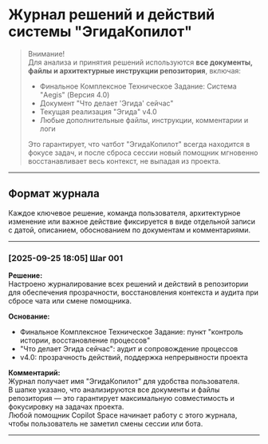 # Журнал решений и действий системы "ЭгидаКопилот"

> Внимание!  
> Для анализа и принятия решений используются **все документы, файлы и архитектурные инструкции репозитория**, включая:
> - Финальное Комплексное Техническое Задание: Система "Aegis" (Версия 4.0)
> - Документ "Что делает 'Эгида' сейчас"
> - Текущая реализация "Эгида" v4.0
> - Любые дополнительные файлы, инструкции, комментарии и логи
>
> Это гарантирует, что чатбот "ЭгидаКопилот" всегда находится в фокусе задач, и после сброса сессии новый помощник мгновенно восстанавливает весь контекст, не выпадая из проекта.

---

## Формат журнала

Каждое ключевое решение, команда пользователя, архитектурное изменение или важное действие фиксируется в виде отдельной записи с датой, описанием, обоснованием по документам и комментариями.

---

### [2025-09-25 18:05] Шаг 001
**Решение:**  
Настроено журналирование всех решений и действий в репозитории для обеспечения прозрачности, восстановления контекста и аудита при сбросе чата или смене помощника.

**Основание:**  
- Финальное Комплексное Техническое Задание: пункт "контроль истории, восстановление процессов"
- "Что делает Эгида сейчас": аудит и сопровождение процессов
- v4.0: прозрачность действий, поддержка непрерывности проекта

**Комментарий:**  
Журнал получает имя "ЭгидаКопилот" для удобства пользователя.  
В шапке указано, что анализируются все документы и файлы репозитория — это гарантирует максимальную совместимость и фокусировку на задачах проекта.  
Любой помощник Copilot Space начинает работу с этого журнала, чтобы пользователь не заметил смены сессии или бота.

---